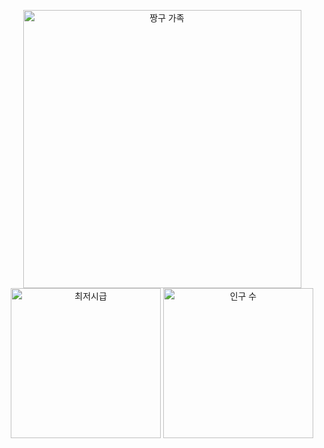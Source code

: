 
<p align="center">
  <img src="https://github.com/user-attachments/assets/b0804866-970a-4c9a-a349-aaf320a9e98d" height="445" alt="짱구 가족" />
  <img src="https://github.com/user-attachments/assets/f3767c56-043a-4f92-ba15-953210e57478" height="240" alt="최저시급" />
  <img src="https://github.com/skwnddp/skwnddp/assets/119595705/e5175c1d-6e32-4484-a942-d03c12f6ef7c" height="240" alt="인구 수"/>
</p>
